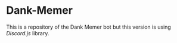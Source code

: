 # Dank-Memer
This is a repository of the Dank Memer bot but this version is using _Discord.js_ library.
